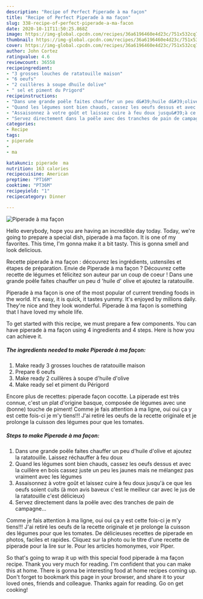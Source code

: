 ```yaml
---
description: "Recipe of Perfect Piperade à ma façon"
title: "Recipe of Perfect Piperade à ma façon"
slug: 338-recipe-of-perfect-piperade-a-ma-facon
date: 2020-10-11T11:50:25.868Z
image: https://img-global.cpcdn.com/recipes/36a6196460e4d23c/751x532cq70/piperade-a-ma-facon-photo-principale-de-la-recette.jpg
thumbnail: https://img-global.cpcdn.com/recipes/36a6196460e4d23c/751x532cq70/piperade-a-ma-facon-photo-principale-de-la-recette.jpg
cover: https://img-global.cpcdn.com/recipes/36a6196460e4d23c/751x532cq70/piperade-a-ma-facon-photo-principale-de-la-recette.jpg
author: John Cortez
ratingvalue: 4.6
reviewcount: 36558
recipeingredient:
- "3 grosses louches de ratatouille maison"
- "6 oeufs"
- "2 cuillères à soupe dhuile dolive"
- " sel et piment du Prigord"
recipeinstructions:
- "Dans une grande poêle faites chauffer un peu d&#39;huile d&#39;olive et ajoutez la ratatouille. Laissez réchauffer à feu doux"
- "Quand les légumes sont bien chauds, cassez les oeufs dessus et avec la cuillère en bois cassez juste un peu les jaunes mais ne mélangez pas vraiment avec les légumes"
- "Assaisonnez à votre goût et laissez cuire à feu doux jusqu&#39;à ce que les oeufs soient cuits (à mon avis baveux c&#39;est le meilleur car avec le jus de la ratatouille c&#39;est délicieux)"
- "Servez directement dans la poêle avec des tranches de pain de campagne..."
categories:
- Recipe
tags:
- piperade
- 
- ma

katakunci: piperade  ma 
nutrition: 163 calories
recipecuisine: American
preptime: "PT16M"
cooktime: "PT36M"
recipeyield: "1"
recipecategory: Dinner

---
```



![Piperade à ma façon](https://img-global.cpcdn.com/recipes/36a6196460e4d23c/751x532cq70/piperade-a-ma-facon-photo-principale-de-la-recette.jpg)

Hello everybody, hope you are having an incredible day today. Today, we're going to prepare a special dish, piperade à ma façon. It is one of my favorites. This time, I'm gonna make it a bit tasty. This is gonna smell and look delicious.

Recette piperade à ma façon : découvrez les ingrédients, ustensiles et étapes de préparation. Envie de Piperade à ma façon ? Découvrez cette recette de légumes et félicitez son auteur par un coup de coeur ! Dans une grande poêle faites chauffer un peu d &#39;huile d&#39; olive et ajoutez la ratatouille.

Piperade à ma façon is one of the most popular of current trending foods in the world. It's easy, it is quick, it tastes yummy. It's enjoyed by millions daily. They're nice and they look wonderful. Piperade à ma façon is something that I have loved my whole life.


To get started with this recipe, we must prepare a few components. You can have piperade à ma façon using 4 ingredients and 4 steps. Here is how you can achieve it.

<!--inarticleads1-->

##### The ingredients needed to make Piperade à ma façon:

1. Make ready 3 grosses louches de ratatouille maison
1. Prepare 6 oeufs
1. Make ready 2 cuillères à soupe d&#39;huile d&#39;olive
1. Make ready  sel et piment du Périgord


Encore plus de recettes: piperade façon cocotte. La piperade est très connue, c&#39;est un plat d&#39;origine basque, composée de légumes avec une (bonne) touche de piment! Comme je fais attention à ma ligne, oui oui ça y est cette fois-ci je m&#39;y tiens!!! J&#39;ai retiré les oeufs de la recette originale et je prolonge la cuisson des légumes pour que les tomates. 

<!--inarticleads2-->

##### Steps to make Piperade à ma façon:

1. Dans une grande poêle faites chauffer un peu d&#39;huile d&#39;olive et ajoutez la ratatouille. Laissez réchauffer à feu doux
1. Quand les légumes sont bien chauds, cassez les oeufs dessus et avec la cuillère en bois cassez juste un peu les jaunes mais ne mélangez pas vraiment avec les légumes
1. Assaisonnez à votre goût et laissez cuire à feu doux jusqu&#39;à ce que les oeufs soient cuits (à mon avis baveux c&#39;est le meilleur car avec le jus de la ratatouille c&#39;est délicieux)
1. Servez directement dans la poêle avec des tranches de pain de campagne...


Comme je fais attention à ma ligne, oui oui ça y est cette fois-ci je m&#39;y tiens!!! J&#39;ai retiré les oeufs de la recette originale et je prolonge la cuisson des légumes pour que les tomates. De délicieuses recettes de piperade en photos, faciles et rapides. Cliquez sur la photo ou le titre d&#39;une recette de piperade pour la lire sur le. Pour les articles homonymes, voir Piper. 

So that's going to wrap it up with this special food piperade à ma façon recipe. Thank you very much for reading. I'm confident that you can make this at home. There is gonna be interesting food at home recipes coming up. Don't forget to bookmark this page in your browser, and share it to your loved ones, friends and colleague. Thanks again for reading. Go on get cooking!
